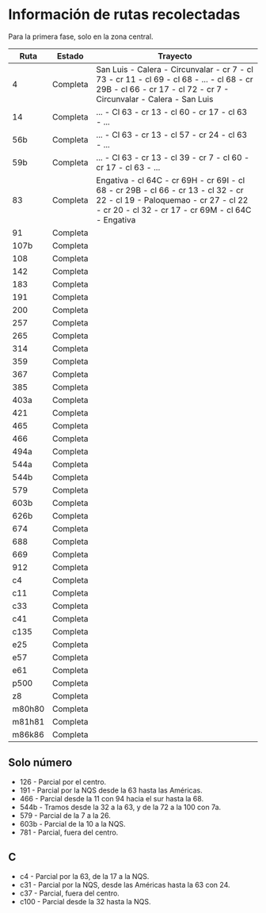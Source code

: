 # Información de rutas recolectadas #

Para la primera fase, solo en la zona central.

| Ruta   | Estado   | Trayecto |
| ------ |----------|----------|
| 4      | Completa | San Luis - Calera - Circunvalar - cr 7 - cl 73 - cr 11 - cl 69 - cl 68 - ... - cl 68 - cr 29B - cl 66 - cr 17 - cl 72 - cr 7 - Circunvalar - Calera - San Luis |
| 14     | Completa | ... - Cl 63 - cr 13 - cl 60 - cr 17 - cl 63 - ... |
| 56b    | Completa | ... - Cl 63 - cr 13 - cl 57 - cr 24 - cl 63 - ... |
| 59b    | Completa | ... - Cl 63 - cr 13 - cl 39 - cr 7 - cl 60 - cr 17 - cl 63 - ... |
| 83     | Completa | Engativa - cl 64C - cr 69H - cr 69I - cl 68 - cr 29B - cl 66 - cr 13 - cl 32 - cr 22 - cl 19 - Paloquemao - cr 27 - cl 22 - cr 20 - cl 32 - cr 17 -   cr 69M - cl 64C - Engativa |
| 91     | Completa |  |
| 107b   | Completa |  |
| 108    | Completa |  |
| 142    | Completa |  |
| 183    | Completa |  |
| 191    | Completa |  |
| 200    | Completa |  |
| 257    | Completa |  |
| 265    | Completa |  |
| 314    | Completa |  |
| 359    | Completa |  |
| 367    | Completa |  |
| 385    | Completa |  |
| 403a   | Completa |  |
| 421    | Completa |  |
| 465    | Completa |  |
| 466    | Completa |  |
| 494a   | Completa |  |
| 544a   | Completa |  |
| 544b   | Completa |  |
| 579    | Completa |  |
| 603b   | Completa |  |
| 626b   | Completa |  |
| 674    | Completa |  |
| 688    | Completa |  |
| 669    | Completa |  |
| 912    | Completa |  |
| c4     | Completa |  |
| c11    | Completa |  |
| c33    | Completa |  |
| c41    | Completa |  |
| c135   | Completa |  |
| e25    | Completa |  |
| e57    | Completa |  |
| e61    | Completa |  |
| p500   | Completa |  |
| z8     | Completa |  |
| m80h80 | Completa |  |
| m81h81 | Completa |  |
| m86k86 | Completa |  |

## Solo número ##

 * 126 - Parcial por el centro.
 * 191 - Parcial por la NQS desde la 63 hasta las Américas.
 * 466 - Parcial desde la 11 con 94 hacia el sur hasta la 68.
 * 544b - Tramos desde la 32 a la 63, y de la 72 a la 100 con 7a.
 * 579 - Parcial de la 7 a la 26.
 * 603b - Parcial de la 10 a la NQS.
 * 781 - Parcial, fuera del centro.

## C ##

 * c4 - Parcial por la 63, de la 17 a la NQS.
 * c31 - Parcial por la NQS, desde las Américas hasta la 63 con 24.
 * c37 - Parcial, fuera del centro.
 * c100 - Parcial desde la 32 hasta la NQS.
